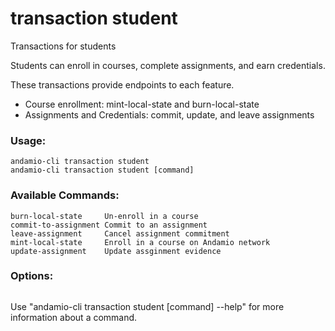 # transaction student
Transactions for students

Students can enroll in courses, complete assignments, and earn credentials.

These transactions provide endpoints to each feature.
- Course enrollment: mint-local-state and burn-local-state
- Assignments and Credentials: commit, update, and leave assignments
  

### Usage:
```
andamio-cli transaction student
andamio-cli transaction student [command]
```

### Available Commands:
```
burn-local-state     Un-enroll in a course
commit-to-assignment Commit to an assignment
leave-assignment     Cancel assignment commitment
mint-local-state     Enroll in a course on Andamio network
update-assignment    Update assginment evidence
```

### Options:
```

```

Use "andamio-cli transaction student [command] --help" for more information about a command.

